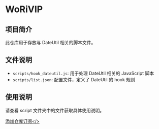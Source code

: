 # WoRiVIP

## 项目简介
此仓库用于存放与 DateUtil 相关的脚本文件。

## 文件说明
- `scripts/hook_dateutil.js`: 用于处理 DateUtil 相关的 JavaScript 脚本
- `scripts/list.json`: 配置文件，定义了 DateUtil 的 hook 规则

## 使用说明
请查看 script 文件夹中的文件获取具体使用说明。

<a href="jshook://store?url=https://github.com/AKEXZ/WoRiVIP">添加仓库订阅</>
